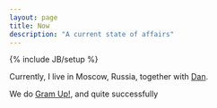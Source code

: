 ```yaml
---
layout: page
title: Now
description: "A current state of affairs"
---
```

{% include JB/setup %}

Currently, I live in Moscow, Russia, together with [Dan](https://okhlopkov.com).

We do [Gram Up!](https://gramup.me/home), and quite successfully
